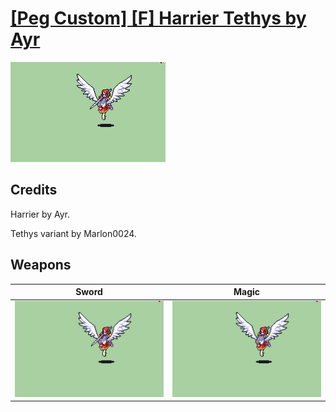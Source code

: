# [\[Peg Custom\] \[F\] Harrier Tethys by Ayr](./)
 

<img src="./1.%20Sword/Sword_000.png" alt="[Peg Custom] [F] Harrier Tethys by Ayr standing" />

## Credits

Harrier by Ayr.

Tethys variant by Marlon0024.

## Weapons
 

|Sword |Magic |
|  :---: | :---: |
| <img alt="Sword animation" src="./1.%20Sword/Sword.gif" /> | <img alt="Magic animation" src="./6.%20Magic/Magic.gif" /> |
